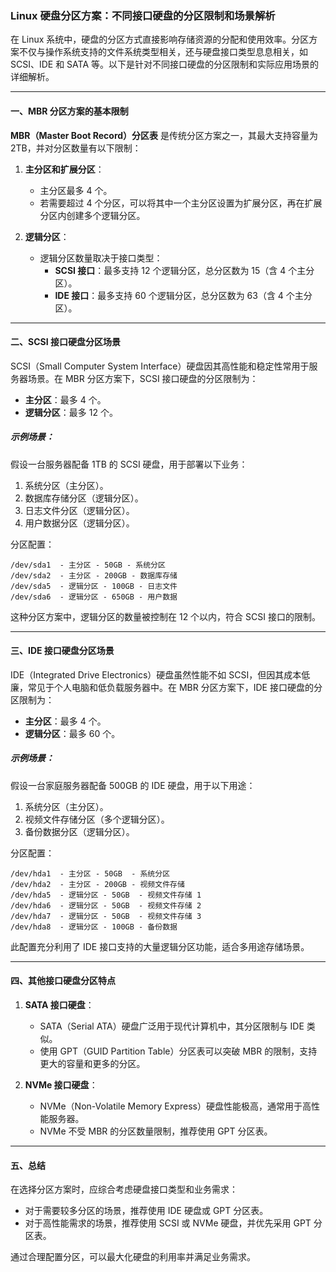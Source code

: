 


### Linux 硬盘分区方案：不同接口硬盘的分区限制和场景解析

在 Linux 系统中，硬盘的分区方式直接影响存储资源的分配和使用效率。分区方案不仅与操作系统支持的文件系统类型相关，还与硬盘接口类型息息相关，如 SCSI、IDE 和 SATA 等。以下是针对不同接口硬盘的分区限制和实际应用场景的详细解析。

---

#### 一、MBR 分区方案的基本限制

**MBR（Master Boot Record）分区表** 是传统分区方案之一，其最大支持容量为 2TB，并对分区数量有以下限制：

1. **主分区和扩展分区**：
   - 主分区最多 4 个。
   - 若需要超过 4 个分区，可以将其中一个主分区设置为扩展分区，再在扩展分区内创建多个逻辑分区。

2. **逻辑分区**：
   - 逻辑分区数量取决于接口类型：
     - **SCSI 接口**：最多支持 12 个逻辑分区，总分区数为 15（含 4 个主分区）。
     - **IDE 接口**：最多支持 60 个逻辑分区，总分区数为 63（含 4 个主分区）。

---

#### 二、SCSI 接口硬盘分区场景

SCSI（Small Computer System Interface）硬盘因其高性能和稳定性常用于服务器场景。在 MBR 分区方案下，SCSI 接口硬盘的分区限制为：

- **主分区**：最多 4 个。
- **逻辑分区**：最多 12 个。

##### 示例场景：
假设一台服务器配备 1TB 的 SCSI 硬盘，用于部署以下业务：
1. 系统分区（主分区）。
2. 数据库存储分区（逻辑分区）。
3. 日志文件分区（逻辑分区）。
4. 用户数据分区（逻辑分区）。

分区配置：
```plaintext
/dev/sda1  - 主分区 - 50GB - 系统分区
/dev/sda2  - 主分区 - 200GB - 数据库存储
/dev/sda5  - 逻辑分区 - 100GB - 日志文件
/dev/sda6  - 逻辑分区 - 650GB - 用户数据
```

这种分区方案中，逻辑分区的数量被控制在 12 个以内，符合 SCSI 接口的限制。

---

#### 三、IDE 接口硬盘分区场景

IDE（Integrated Drive Electronics）硬盘虽然性能不如 SCSI，但因其成本低廉，常见于个人电脑和低负载服务器中。在 MBR 分区方案下，IDE 接口硬盘的分区限制为：

- **主分区**：最多 4 个。
- **逻辑分区**：最多 60 个。

##### 示例场景：
假设一台家庭服务器配备 500GB 的 IDE 硬盘，用于以下用途：
1. 系统分区（主分区）。
2. 视频文件存储分区（多个逻辑分区）。
3. 备份数据分区（逻辑分区）。

分区配置：
```plaintext
/dev/hda1  - 主分区 - 50GB  - 系统分区
/dev/hda2  - 主分区 - 200GB - 视频文件存储
/dev/hda5  - 逻辑分区 - 50GB  - 视频文件存储 1
/dev/hda6  - 逻辑分区 - 50GB  - 视频文件存储 2
/dev/hda7  - 逻辑分区 - 50GB  - 视频文件存储 3
/dev/hda8  - 逻辑分区 - 100GB - 备份数据
```

此配置充分利用了 IDE 接口支持的大量逻辑分区功能，适合多用途存储场景。

---

#### 四、其他接口硬盘分区特点

1. **SATA 接口硬盘**：
   - SATA（Serial ATA）硬盘广泛用于现代计算机中，其分区限制与 IDE 类似。
   - 使用 GPT（GUID Partition Table）分区表可以突破 MBR 的限制，支持更大的容量和更多的分区。

2. **NVMe 接口硬盘**：
   - NVMe（Non-Volatile Memory Express）硬盘性能极高，通常用于高性能服务器。
   - NVMe 不受 MBR 的分区数量限制，推荐使用 GPT 分区表。

---

#### 五、总结

在选择分区方案时，应综合考虑硬盘接口类型和业务需求：
- 对于需要较多分区的场景，推荐使用 IDE 硬盘或 GPT 分区表。
- 对于高性能需求的场景，推荐使用 SCSI 或 NVMe 硬盘，并优先采用 GPT 分区表。

通过合理配置分区，可以最大化硬盘的利用率并满足业务需求。

